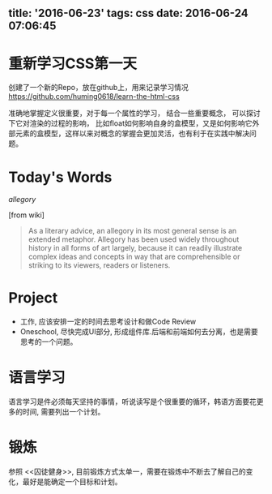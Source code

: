 title: '2016-06-23'
tags: css
date: 2016-06-24 07:06:45
---


重新学习CSS第一天
====
创建了一个新的Repo，放在github上，用来记录学习情况
https://github.com/huming0618/learn-the-html-css

准确地掌握定义很重要，对于每一个属性的学习， 结合一些重要概念， 可以探讨下它对渲染的过程的影响， 比如float如何影响自身的盒模型，又是如何影响它外部元素的盒模型，这样以来对概念的掌握会更加灵活，也有利于在实践中解决问题。

Today's Words
====
*allegory*

[from wiki]
>As a literary advice, an allegory in its most general sense is an extended metaphor.
>Allegory has been used widely throughout history in all forms of art largely,
>because it can readily illustrate complex ideas and concepts in way
>that are comprehensible or striking to its viewers, readers or listeners.


Project
====
- 工作, 应该安排一定的时间去思考设计和做Code Review
- Oneschool, 尽快完成UI部分, 形成组件库.后端和前端如何去分离，也是需要思考的一个问题。

语言学习
====
语言学习是件必须每天坚持的事情，听说读写是个很重要的循环，韩语方面要花更多的时间, 需要列出一个计划。

锻炼
====
参照 <<囚徒健身>>, 目前锻炼方式太单一，需要在锻炼中不断去了解自己的变化，最好是能确定一个目标和计划。
